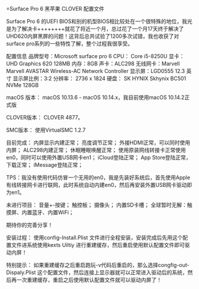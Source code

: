
=Surface Pro 6 黑苹果  CLOVER 配置文件


Surface Pro 6 的UEFI BIOS和别的机型BIOS相比较处在一个很特殊的地位，我光是为了解决卡++++++++就花了将近一个月，总过花了一个月17天终于解决了UHD620内屏黑屏的问题！这背后总共试验了1200多次试错，我也收获了对surface pro系列的一些特性了解，整个过程我很享受。


配置信息
品牌型号：Microsoft surface pro 6
CPU： Core i5-8250U
显卡：UHD Graphics 620 128MB
内存：8GB
声卡：ALC298
无线网卡：Marvell Marvell AVASTAR Wireless-AC Network Controller
显示屏：LGD0555 12.3 英寸
显示屏比例：3:2
分辨率： 2736 x 1824
硬盘：	SK HYNIX Skhynix BC501 NVMe 128GB 

macOS 版本：
macOS 10.13.6 - macOS 10.14.x，我目前使用macOS 10.14.2正式版

CLOVER版本：
CLOVER 4877。

SMC版本：
使用VirtualSMC 1.2.7

目前完成：
内屏显示内建正常；
亮度调节正常；
外接HDMI正常，可以同时使用内屏；
ALC298内建正常；
休眠睡眠唤醒正常；
使用原装网线转接卡正常使用en0，同时可以使用外置USB网卡en1；
iCloud登陆正常；
App Store登陆正常，下载正常；
iMessage登陆正常；

TPS：我没有使用代码仿冒一个无用的en0，我是先装好系统后，首先使用Apple 有线转接网卡进行联网，此时系统自动内建en0，然后再安装外置USB网卡驱动即为en1。


未进行项目：
音量+-按键；
触控板；
摄像头；
内置SD卡槽；
全球暂时无解：触摸屏、内置蓝牙、内置WiFi；

期待你的完善分享！

安装过程：
使用config-Install.Plist 文件进行全程安装，安装完成后先用这个配置文件进系统使用kexts Uiltiy 进行重建缓存，然后重启使用默认配置文件即可驱动内屏！

特别提示：
如果重建缓存之后重启跑玩-v代码后重启的，那么选择congfig-out-Dispaly.Plist 这个配置文件，然后连接上显示器就可以正常进入驱动后的系统，然后再一次重建缓存，重启之后使用默认配置文件就可以驱动内屏了！

